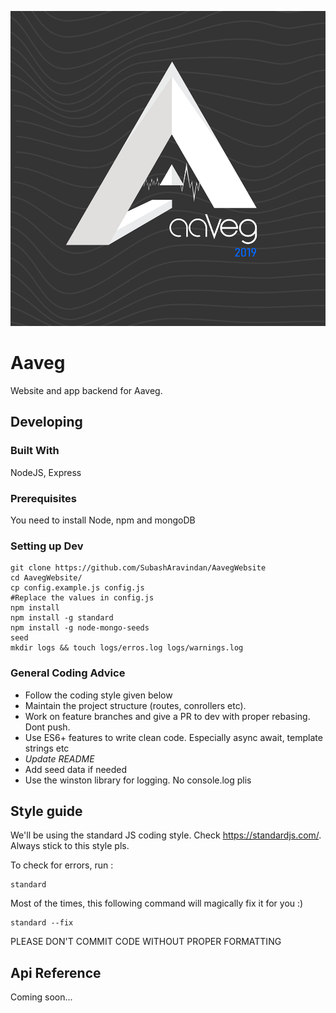 ![Logo of the project](./public/assets/logo.png)

# Aaveg 

Website and app backend for Aaveg.


## Developing

### Built With
NodeJS, Express

### Prerequisites
You need to install Node, npm and mongoDB

### Setting up Dev


```shell
git clone https://github.com/SubashAravindan/AavegWebsite
cd AavegWebsite/
cp config.example.js config.js
#Replace the values in config.js
npm install
npm install -g standard
npm install -g node-mongo-seeds
seed
mkdir logs && touch logs/erros.log logs/warnings.log
```

### General Coding Advice

* Follow the coding style given below
* Maintain the project structure (routes, conrollers etc).
* Work on feature branches and give a PR to dev with proper rebasing. Dont push.
* Use ES6+ features to write clean code. Especially async await, template strings etc
* *Update README*
* Add seed data if needed
* Use the winston library for logging. No console.log plis

## Style guide

We'll be using the standard JS coding style. Check https://standardjs.com/. Always stick to this style pls.


To check for errors, run :
```shell
standard
``` 

Most of the times, this following command will magically fix it for you :)
```shell
standard --fix
``` 

PLEASE DON'T COMMIT CODE WITHOUT PROPER FORMATTING

## Api Reference

Coming soon...

